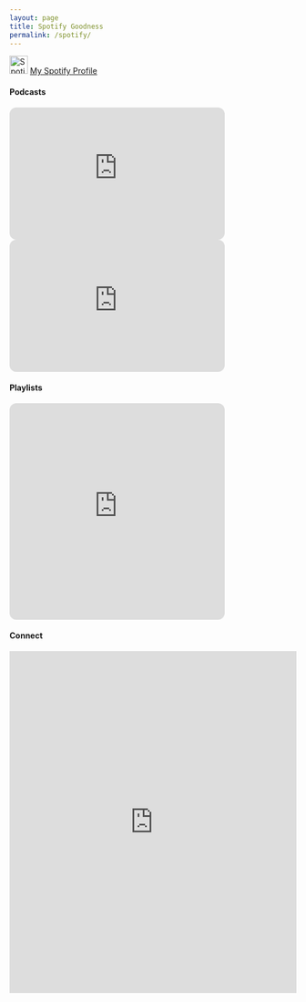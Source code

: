 ```yaml
---
layout: page
title: Spotify Goodness
permalink: /spotify/
---
```

<p><a href="https://open.spotify.com/user/mulloymorrow?si=7a2237f1031740f4"><img src="https://upload.wikimedia.org/wikipedia/commons/1/19/Spotify_logo_without_text.svg" alt="Spotify logo without text.svg" height="32" width="32"></a> <a href="https://open.spotify.com/user/mulloymorrow?si=7a2237f1031740f4">My Spotify Profile</a></p>


#### Podcasts
<iframe style="border-radius:12px" src="https://open.spotify.com/embed/show/79CkJF3UJTHFV8Dse3Oy0P?utm_source=generator" width="75%" height="232" frameBorder="0" allowfullscreen="" allow="autoplay; clipboard-write; encrypted-media; fullscreen; picture-in-picture"></iframe>

<iframe style="border-radius:12px" src="https://open.spotify.com/embed/show/2MAi0BvDc6GTFvKFPXnkCL?utm_source=generator" width="75%" height="232" frameBorder="0" allowfullscreen="" allow="autoplay; clipboard-write; encrypted-media; fullscreen; picture-in-picture"></iframe>

#### Playlists 

<iframe style="border-radius:12px" src="https://open.spotify.com/embed/playlist/6IHC0s1tKVq4cZkhNqdfJG?utm_source=generator" width="75%" height="380" frameBorder="0" allowfullscreen="" allow="autoplay; clipboard-write; encrypted-media; fullscreen; picture-in-picture"></iframe>

#### Connect
<!-- Google Calendar Appointment Scheduling begin -->
<iframe src="https://calendar.google.com/calendar/appointments/schedules/AcZssZ2gyJtrQjpLbwHaksjGIq8lDm9t45E8tCFJKRZe9tATjuQJqBV_WywPbz-RdAyPBl5t_S-xVdZg?gv=true" style="border: 0" width="100%" height="600" frameborder="0"></iframe>
<!-- end Google Calendar Appointment Scheduling -->
